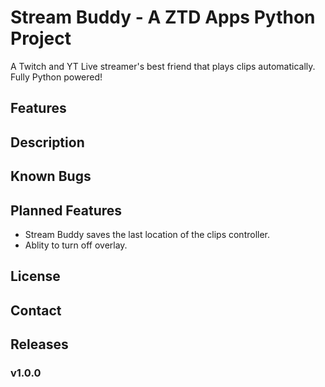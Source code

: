 # Stream Buddy - A ZTD Apps Python Project
A Twitch and YT Live streamer's best friend that plays clips automatically. Fully Python powered!

## Features

## Description

## Known Bugs

## Planned Features
- Stream Buddy saves the last location of the clips controller.
- Ablity to turn off overlay.

## License

## Contact

## Releases

### v1.0.0
